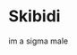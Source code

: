 <html lang="de">
<head>
    <meta charset="UTF-8">
    <meta name="viewport" content="width=device-width, initial-scale=1.0">
    <title>nigga</title>
</head>
<body>
    <h1>Skibidi</h1>
    <p>im a sigma male</p>
</body>
</html>
